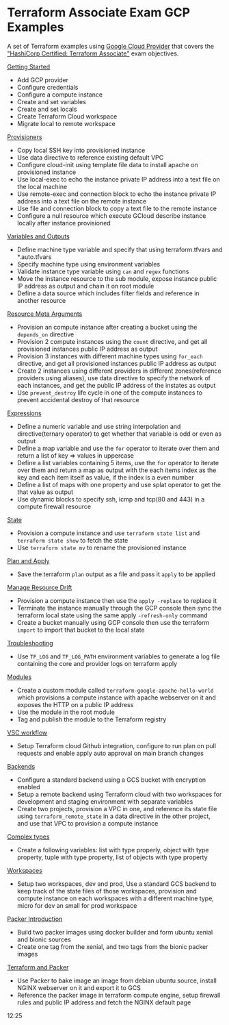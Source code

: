 # Terraform Associate Exam GCP Examples

A set of Terraform examples using [Google Cloud Provider](https://registry.terraform.io/providers/hashicorp/google/) that covers the ["HashiCorp Certified: Terraform Associate"](https://www.hashicorp.com/certification/terraform-associate) exam objectives.

[Getting Started](00-getting-started)

- Add GCP provider
- Configure credentials
- Configure a compute instance
- Create and set variables
- Create and set locals
- Create Terraform Cloud workspace
- Migrate local to remote workspace

[Provisioners](01-provisioners)

- Copy local SSH key into provisioned instance
- Use data directive to reference existing default VPC
- Configure cloud-init using template file data to install apache on provisioned instance
- Use local-exec to echo the instance private IP address into a text file on the local machine
- Use remote-exec and connection block to echo the instance private IP address into a text file on the remote instance
- Use file and connection block to copy a text file to the remote instance
- Configure a null resource which execute GCloud describe instance locally after instance provisioned

[Variables and Outputs](02-variables-and-outputs)

- Define machine type variable and specify that using terraform.tfvars and \*.auto.tfvars
- Specify machine type using environment variables
- Validate instance type variable using `can` and `regex` functions
- Move the instance resource to the sub module, expose instance public IP address as output and chain it on root module
- Define a data source which includes filter fields and reference in another resource

[Resource Meta Arguments](03-resource-meta-arguments)

- Provision an compute instance after creating a bucket using the `depends_on` directive
- Provision 2 compute instances using the `count` directive, and get all provisioned instances public IP address as output
- Provision 3 instances with different machine types using `for_each` directive, and get all provisioned instances public IP address as output
- Create 2 instances using different providers in different zones(reference providers using aliases), use data directive to specify the network of each instances, and get the public IP address of the instates as output
- Use `prevent_destroy` life cycle in one of the compute instances to prevent accidental destroy of that resource

[Expressions](04-expressions)

- Define a numeric variable and use string interpolation and directive(ternary operator) to get whether that variable is odd or even as output
- Define a map variable and use the `for` operator to iterate over them and return a list of key => values in uppercase
- Define a list variables containing 5 items, use the `for` operator to iterate over them and return a map as output with the each items index as the key and each item itself as value, if the index is a even number
- Define a list of maps with one property and use splat operator to get the that value as output
- Use dynamic blocks to specify ssh, icmp and tcp(80 and 443) in a compute firewall resource

[State](05-state)

- Provision a compute instance and use `terraform state list` and `terraform state show` to fetch the state
- Use `terraform state mv` to rename the provisioned instance

[Plan and Apply](06-plan--apply)

- Save the terraform `plan` output as a file and pass it `apply` to be applied

[Manage Resource Drift](07-manage-resource-drift)

- Provision a compute instance then use the `apply -replace` to replace it
- Terminate the instance manually through the GCP console then sync the terraform local state using the same apply `-refresh-only` command
- Create a bucket manually using GCP console then use the terraform `import` to import that bucket to the local state

[Troubleshooting](08-troubleshooting)

- Use `TF_LOG` and `TF_LOG_PATH` environment variables to generate a log file containing the core and provider logs on terraform apply

[Modules](09-modules)

- Create a custom module called `terraform-google-apache-hello-world` which provisions a compute instance with apache webserver on it and exposes the HTTP on a public IP address
- Use the module in the root module
- Tag and publish the module to the Terraform registry

[VSC workflow](10-vcs-workflow)

- Setup Terraform cloud Github integration, configure to run plan on pull requests and enable apply auto approval on main branch changes

[Backends](11-backends)

- Configure a standard backend using a GCS bucket with encryption enabled
- Setup a remote backend using Terraform cloud with two workspaces for development and staging environment with separate variables
- Create two projects, provision a VPC in one, and reference its state file using `terraform_remote_state` in a data directive in the other project, and use that VPC to provision a compute instance

[Complex types](12-complex-types)

- Create a following variables: list with type properly, object with type property, tuple with type property, list of objects with type property

[Workspaces](13-workspaces)

- Setup two workspaces, dev and prod, Use a standard GCS backend to keep track of the state files of those workspaces, provision and compute instance on each workspaces with a different machine type, micro for dev an small for prod workspace

[Packer Introduction](14-packer-introduction)

- Build two packer images using docker builder and form ubuntu xenial and bionic sources
- Create one tag from the xenial, and two tags from the bionic packer images

[Terraform and Packer](15-packer-and-terraform)

- Use Packer to bake image an image from debian ubuntu source, install NGINX webserver on it and export it to GCS
- Reference the packer image in terraform compute engine, setup firewall rules and public IP address and fetch the NGINX default page

12:25
